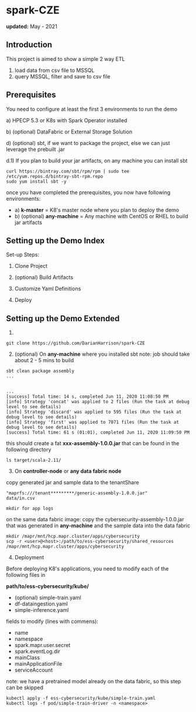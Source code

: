 # spark-CZE
 
**updated:** May - 2021

## Introduction

This project is aimed to show a simple 2 way ETL 

1) load data from csv file to MSSQL
2) query MSSQL, filter and save to csv file

## Prerequisites

You need to configure at least the first 3 environments to run the demo

a) HPECP 5.3 or K8s with Spark Operator installed

b) (optional) DataFabric or External Storage Solution

d) (optional) sbt, if we want to package the project, else we can just leverage the prebuilt .jar

d.1) If you plan to build your jar artifacts, on any machine you can install sbt
```
curl https://bintray.com/sbt/rpm/rpm | sudo tee /etc/yum.repos.d/bintray-sbt-rpm.repo
sudo yum install sbt -y
```

once you have completed the prerequisites, you now have following environments:

* a) **k-master** = K8's master node where you plan to deploy the demo
* b) (optional)  **any-machine** = Any machine with CentOS or RHEL to build jar artifacts

## Setting up the Demo Index

Set-up Steps:

1. Clone Project

2. (optional) Build Artifacts

3. Customize Yaml Definitions

4. Deploy

## Setting up the Demo Extended

1.
```
git clone https://github.com/DarianHarrison/spark-CZE
```

2. (optional) On **any-machine** where you installed sbt 
note: job should take about 2 - 5 mins to build
```
sbt clean package assembly
...

```
```

...
[success] Total time: 14 s, completed Jun 11, 2020 11:08:50 PM
[info] Strategy 'concat' was applied to 2 files (Run the task at debug level to see details)
[info] Strategy 'discard' was applied to 595 files (Run the task at debug level to see details)
[info] Strategy 'first' was applied to 7071 files (Run the task at debug level to see details)
[success] Total time: 61 s (01:01), completed Jun 11, 2020 11:09:50 PM
```
this should create a fat **xxx-assembly-1.0.0.jar** that can be found in the following directory
```
ls target/scala-2.11/
```

3. On **controller-node** or **any data fabric node**

copy generated jar and sample data to the tenantShare
```
"maprfs:///tenant*********/generic-assembly-1.0.0.jar"
data/in.csv

mkdir for app logs
```
on the same data fabric image:
copy the cybersecurity-assembly-1.0.0.jar that was generated in **any-machine** and the sample data into the data fabric
```
mkdir /mapr/mnt/hcp.mapr.cluster/apps/cybersecurity
scp -r <user>@<host>:/path/to/ess-cybersecurity/shared_resources /mapr/mnt/hcp.mapr.cluster/apps/cybersecurity
```

4. Deployment

Before deploying K8's applications, you need to modify each of the following files in 

**path/to/ess-cybersecurity/kube/**

* (optional) simple-train.yaml
* df-dataingestion.yaml
* simple-inference.yaml

fields to modify (lines with commens):

* name
* namespace
* spark.mapr.user.secret
* spark.eventLog.dir
* mainClass
* mainApplicationFile
* serviceAccount

note: we have a pretrained model already on the data fabric, so this step can be skipped
```
kubectl apply -f ess-cybersecurity/kube/simple-train.yaml
kubectl logs -f pod/simple-train-driver -n <namespace>
```